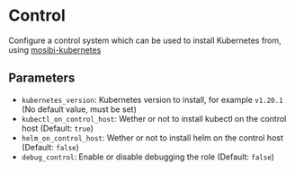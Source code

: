 # Control
Configure a control system which can be used to install Kubernetes from, using [mosibi-kubernetes](https://github.com/Mosibi/mosibi-kubernetes)

## Parameters
* `kubernetes_version`: Kubernetes version to install, for example `v1.20.1` (No default value, must be set)
* `kubectl_on_control_host`: Wether or not to install kubectl on the control host (Default: `true`)
* `helm_on_control_host`: Wether or not to install helm on the control host (Default: `false`)
* `debug_control`: Enable or disable debugging the role (Default: `false`)
